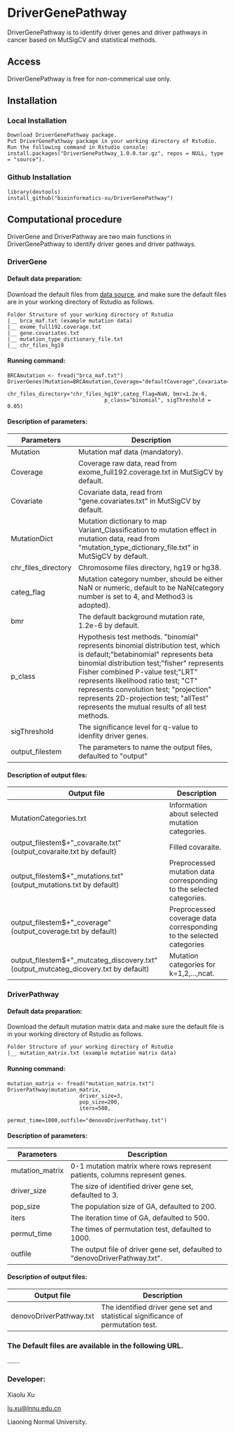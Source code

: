 # DriverGenePathway
DriverGenePathway is to identify driver genes and driver pathways in cancer based on MutSigCV and statistical methods.

## Access
DriverGenePathway is free for non-commerical use only.

## Installation

### Local Installation
```
Download DriverGenePathway package.
Put DriverGenePathway package in your working directory of Rstudio.
Run the following command in Rstudio console:
install.packages("DriverGenePathway_1.0.0.tar.gz", repos = NULL, type = "source").
```

### Github Installation
```
library(devtools)
install_github("bioinformatics-xu/DriverGenePathway")
```

## Computational procedure
DriverGene and DriverPathway are two main functions in DriverGenePathway to identify driver genes and driver pathways.

### DriverGene

#### Default data preparation:

Download the default files from [data source](https://1drv.ms/u/s!AjcBl025xjDwbX8vyTEVxc4_Hpg?e=hnSlqR), and make sure the default files are in your working directory of Rstudio as follows.
```
Folder Structure of your working directory of Rstudio
|__ brca_maf.txt (example mutation data)
|__ exome_full192.coverage.txt
|__ gene.covariates.txt
|__ mutation_type_dictionary_file.txt
|__ chr_files_hg19
```

#### Running command:
```
BRCAmutation <- fread("brca_maf.txt")
DriverGenes(Mutation=BRCAmutation,Coverage="defaultCoverage",Covariate="defaultCovariate",MutationDict="defaultDict",
                               chr_files_directory="chr_files_hg19",categ_flag=NaN, bmr=1.2e-6,
                               p_class="binomial", sigThreshold = 0.05)
```                              

#### Description of parameters:

|Parameters|Description|
|----|----|
|Mutation|Mutation maf data (mandatory).|
|Coverage|Coverage raw data, read from exome_full192.coverage.txt in MutSigCV by default.|
|Covariate|Covariate data, read from "gene.covariates.txt" in MutSigCV by default.|
|MutationDict|Mutation dictionary to map Variant_Classification to mutation effect in mutation data, read from "mutation_type_dictionary_file.txt" in MutSigCV by default.|
|chr_files_directory|Chromosome files directory, hg19 or hg38.|
|categ_flag|Mutation category number, should be either NaN or numeric, default to be NaN(category number is set to 4, and Method3 is adopted).|
|bmr|The default background mutation rate, 1.2e-6 by default.|
|p_class|Hypothesis test methods. "binomial" represents binomial distribution test, which is default;"betabinomial" represents beta binomial distribution test;"fisher" represents Fisher combined P-value test;"LRT" represents likelihood ratio test; "CT" represents convolution test; "projection" represents 2D-projection test; "allTest" represents the mutual results of all test methods.|
|sigThreshold|The significance level for q-value to idenfity driver genes.|
|output_filestem|The parameters to name the output files, defaulted to "output"|

#### Description of output files:
|Output file|Description|
|----|----|
|MutationCategories.txt| Information about selected mutation categories.|
|output_filestem$+"_covaraite.txt"(output_covaraite.txt by default)| Filled covaraite.|
|output_filestem$+"_mutations.txt"(output_mutations.txt by default)| Preprocessed mutation data corresponding to the selected categories.|
|output_filestem$+"_coverage"(output_coverage.txt by default)| Preprocessed coverage data corresponding to the selected categories|
|output_filestem$+"_mutcateg_discovery.txt"(output_mutcateg_dicovery.txt by default)| Mutation categories for k=1,2,...,ncat.|

### DriverPathway

#### Default data preparation:

Download the default mutation matrix data and make sure the default file is in your working directory of Rstudio as follows.

```
Folder Structure of your working directory of Rstudio
|__ mutation_matrix.txt (example mutation matrix data)
```

#### Running command:
```
mutation_matrix <- fread("mutation_matrix.txt")
DriverPathway(mutation_matrix,
                       driver_size=3,
                       pop_size=200,
                       iters=500,
                       permut_time=1000,outfile="denovoDriverPathway.txt")
```
#### Description of parameters:

|Parameters|Description|
|----|----|
|mutation_matrix|0-1 mutation matrix where rows represent patients, columns represent genes.|
|driver_size|The size of identified driver gene set, defaulted to 3.|
|pop_size|The population size of GA, defaulted to 200.|
|iters|The iteration time of GA, defaulted to 500.|
|permut_time|The times of permutation test, defaulted to 1000.|
|outfile|The output file of driver gene set, defaulted to "denovoDriverPathway.txt".|

#### Description of output files:
|Output file|Description|
|----|----|
|denovoDriverPathway.txt|The identified driver gene set and statistical significance of permutation test.|

### The Default files are available in the following URL.

.......

### Developer: 

Xiaolu Xu 

lu.xu@lnnu.edu.cn

Liaoning Normal University.
